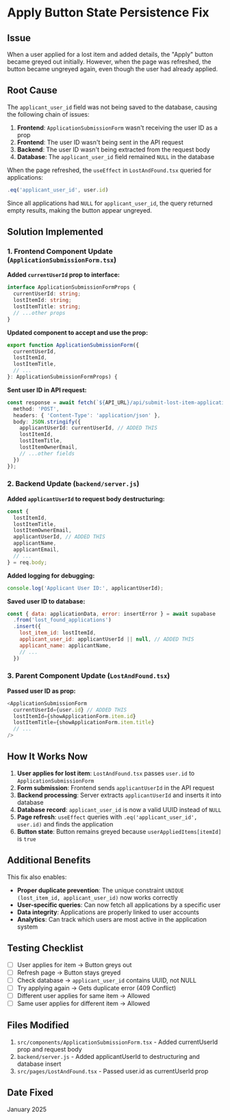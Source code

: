 # Apply Button State Persistence Fix

## Issue
When a user applied for a lost item and added details, the "Apply" button became greyed out initially. However, when the page was refreshed, the button became ungreyed again, even though the user had already applied.

## Root Cause
The `applicant_user_id` field was not being saved to the database, causing the following chain of issues:

1. **Frontend**: `ApplicationSubmissionForm` wasn't receiving the user ID as a prop
2. **Frontend**: The user ID wasn't being sent in the API request
3. **Backend**: The user ID wasn't being extracted from the request body
4. **Database**: The `applicant_user_id` field remained `NULL` in the database

When the page refreshed, the `useEffect` in `LostAndFound.tsx` queried for applications:
```typescript
.eq('applicant_user_id', user.id)
```

Since all applications had `NULL` for `applicant_user_id`, the query returned empty results, making the button appear ungreyed.

## Solution Implemented

### 1. Frontend Component Update (`ApplicationSubmissionForm.tsx`)

**Added `currentUserId` prop to interface:**
```typescript
interface ApplicationSubmissionFormProps {
  currentUserId: string;
  lostItemId: string;
  lostItemTitle: string;
  // ...other props
}
```

**Updated component to accept and use the prop:**
```typescript
export function ApplicationSubmissionForm({
  currentUserId,
  lostItemId,
  lostItemTitle,
  // ...
}: ApplicationSubmissionFormProps) {
```

**Sent user ID in API request:**
```typescript
const response = await fetch(`${API_URL}/api/submit-lost-item-application`, {
  method: 'POST',
  headers: { 'Content-Type': 'application/json' },
  body: JSON.stringify({
    applicantUserId: currentUserId, // ADDED THIS
    lostItemId,
    lostItemTitle,
    lostItemOwnerEmail,
    // ...other fields
  })
});
```

### 2. Backend Update (`backend/server.js`)

**Added `applicantUserId` to request body destructuring:**
```javascript
const {
  lostItemId,
  lostItemTitle,
  lostItemOwnerEmail,
  applicantUserId, // ADDED THIS
  applicantName,
  applicantEmail,
  // ...
} = req.body;
```

**Added logging for debugging:**
```javascript
console.log('Applicant User ID:', applicantUserId);
```

**Saved user ID to database:**
```javascript
const { data: applicationData, error: insertError } = await supabase
  .from('lost_found_applications')
  .insert({
    lost_item_id: lostItemId,
    applicant_user_id: applicantUserId || null, // ADDED THIS
    applicant_name: applicantName,
    // ...
  })
```

### 3. Parent Component Update (`LostAndFound.tsx`)

**Passed user ID as prop:**
```typescript
<ApplicationSubmissionForm
  currentUserId={user.id} // ADDED THIS
  lostItemId={showApplicationForm.item.id}
  lostItemTitle={showApplicationForm.item.title}
  // ...
/>
```

## How It Works Now

1. **User applies for lost item**: `LostAndFound.tsx` passes `user.id` to `ApplicationSubmissionForm`
2. **Form submission**: Frontend sends `applicantUserId` in the API request
3. **Backend processing**: Server extracts `applicantUserId` and inserts it into database
4. **Database record**: `applicant_user_id` is now a valid UUID instead of `NULL`
5. **Page refresh**: `useEffect` queries with `.eq('applicant_user_id', user.id)` and finds the application
6. **Button state**: Button remains greyed because `userAppliedItems[itemId]` is `true`

## Additional Benefits

This fix also enables:

- **Proper duplicate prevention**: The unique constraint `UNIQUE (lost_item_id, applicant_user_id)` now works correctly
- **User-specific queries**: Can now fetch all applications by a specific user
- **Data integrity**: Applications are properly linked to user accounts
- **Analytics**: Can track which users are most active in the application system

## Testing Checklist

- [ ] User applies for item → Button greys out
- [ ] Refresh page → Button stays greyed
- [ ] Check database → `applicant_user_id` contains UUID, not NULL
- [ ] Try applying again → Gets duplicate error (409 Conflict)
- [ ] Different user applies for same item → Allowed
- [ ] Same user applies for different item → Allowed

## Files Modified

1. `src/components/ApplicationSubmissionForm.tsx` - Added currentUserId prop and request body
2. `backend/server.js` - Added applicantUserId to destructuring and database insert
3. `src/pages/LostAndFound.tsx` - Passed user.id as currentUserId prop

## Date Fixed
January 2025

